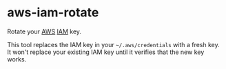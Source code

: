 # aws-iam-rotate

Rotate your [AWS](https://aws.amazon.com/) [IAM](https://aws.amazon.com/iam/) key.

This tool replaces the IAM key in your `~/.aws/credentials` with a fresh key.
It won't replace your existing IAM key until it verifies that the new key works.
